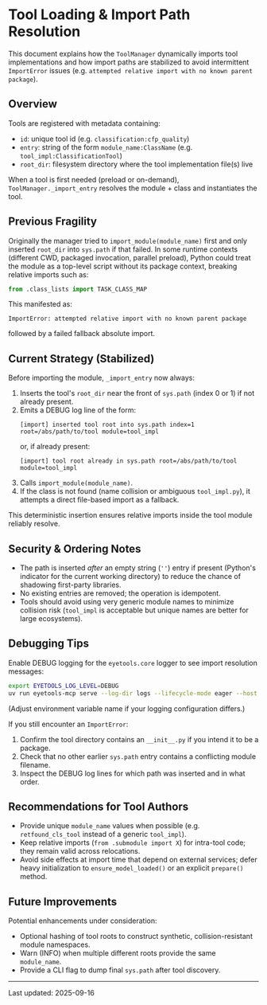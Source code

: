 # Tool Loading & Import Path Resolution

This document explains how the `ToolManager` dynamically imports tool implementations and how import paths are stabilized to avoid intermittent `ImportError` issues (e.g. `attempted relative import with no known parent package`).

## Overview
Tools are registered with metadata containing:
- `id`: unique tool id (e.g. `classification:cfp_quality`)
- `entry`: string of the form `module_name:ClassName` (e.g. `tool_impl:ClassificationTool`)
- `root_dir`: filesystem directory where the tool implementation file(s) live

When a tool is first needed (preload or on-demand), `ToolManager._import_entry` resolves the module + class and instantiates the tool.

## Previous Fragility
Originally the manager tried to `import_module(module_name)` first and only inserted `root_dir` into `sys.path` if that failed. In some runtime contexts (different CWD, packaged invocation, parallel preload), Python could treat the module as a top-level script without its package context, breaking relative imports such as:
```python
from .class_lists import TASK_CLASS_MAP
```
This manifested as:
```
ImportError: attempted relative import with no known parent package
```
followed by a failed fallback absolute import.

## Current Strategy (Stabilized)
Before importing the module, `_import_entry` now always:
1. Inserts the tool's `root_dir` near the front of `sys.path` (index 0 or 1) if not already present.
2. Emits a DEBUG log line of the form:
   ```
   [import] inserted tool root into sys.path index=1 root=/abs/path/to/tool module=tool_impl
   ```
   or, if already present:
   ```
   [import] tool root already in sys.path root=/abs/path/to/tool module=tool_impl
   ```
3. Calls `import_module(module_name)`.
4. If the class is not found (name collision or ambiguous `tool_impl.py`), it attempts a direct file-based import as a fallback.

This deterministic insertion ensures relative imports inside the tool module reliably resolve.

## Security & Ordering Notes
- The path is inserted *after* an empty string (`''`) entry if present (Python's indicator for the current working directory) to reduce the chance of shadowing first-party libraries.
- No existing entries are removed; the operation is idempotent.
- Tools should avoid using very generic module names to minimize collision risk (`tool_impl` is acceptable but unique names are better for large ecosystems).

## Debugging Tips
Enable DEBUG logging for the `eyetools.core` logger to see import resolution messages:
```bash
export EYETOOLS_LOG_LEVEL=DEBUG
uv run eyetools-mcp serve --log-dir logs --lifecycle-mode eager --host 0.0.0.0 --port 8000 --tools-dir tools
```
(Adjust environment variable name if your logging configuration differs.)

If you still encounter an `ImportError`:
1. Confirm the tool directory contains an `__init__.py` if you intend it to be a package.
2. Check that no other earlier `sys.path` entry contains a conflicting module filename.
3. Inspect the DEBUG log lines for which path was inserted and in what order.

## Recommendations for Tool Authors
- Provide unique `module_name` values when possible (e.g. `retfound_cls_tool` instead of a generic `tool_impl`).
- Keep relative imports (`from .submodule import X`) for intra-tool code; they remain valid across relocations.
- Avoid side effects at import time that depend on external services; defer heavy initialization to `ensure_model_loaded()` or an explicit `prepare()` method.

## Future Improvements
Potential enhancements under consideration:
- Optional hashing of tool roots to construct synthetic, collision-resistant module namespaces.
- Warn (INFO) when multiple different roots provide the same `module_name`.
- Provide a CLI flag to dump final `sys.path` after tool discovery.

---
Last updated: 2025-09-16
